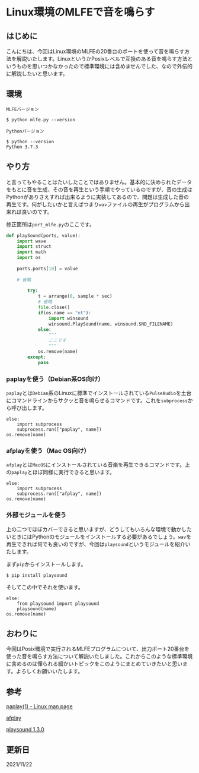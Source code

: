 # Linux環境のMLFEで音を鳴らす

## はじめに
こんにちは、今回はLinux環境のMLFEの20番台のポートを使って音を鳴らす方法を解説いたします。LinuxというかPosixレベルで互換のある音を鳴らす方法というものを思いつかなかったので標準環境には含めませんでした、なので外伝的に解説したいと思います。

## 環境

```
MLFEバージョン

$ python mlfe.py --version

Pythonバージョン

$ python --version
Python 3.7.3

```

## やり方
と言ってもやることはたいしたことではありません。基本的に決められたデータをもとに音を生成、その音を再生という手順でやっているのですが、音の生成はPythonがありさえすれば出来るように実装してあるので、問題は生成した音の再生です。何がしたいかと言えばつまり`wav`ファイルの再生がプログラムから出来れば良いのです。

修正箇所は`port_mlfe.py`のここです。

```Python
def playSound(ports, value):
    import wave
    import struct
    import math
    import os
    
    ports.ports[10] = value
    
    # 省略
        
        try:
            t = arrange(0, sample * sec)
            # 省略
            file.close()
            if(os.name == "nt"):
                import winsound
                winsound.PlaySound(name, winsound.SND_FILENAME)
            else:
                """
                ここです
                """
            os.remove(name)
        except:
            pass
```

### paplayを使う（Debian系OS向け）

`paplay`とは`Debian`系のLinuxに標準でインストールされている`PulseAudio`を土台にコマンドラインからサクッと音を鳴らせるコマンドです。これを`subprocess`から呼び出します。

```
else:
    import subprocess
    subprocess.run(["paplay", name])
os.remove(name)
```

### afplayを使う（Mac OS向け）

`afplay`とは`MacOS`にインストールされている音楽を再生できるコマンドです。上の`paplay`とほぼ同様に実行できると思います。

```
else:
    import subprocess
    subprocess.run(["afplay", name])
os.remove(name)
```

### 外部モジュールを使う

上の二つでほぼカバーできると思いますが、どうしてもいろんな環境で動かしたいときにはPythonのモジュールをインストールする必要があるでしょう。`wav`を再生できれば何でも良いのですが、今回は`playsound`というモジュールを紹介いたします。

まず`pip`からインストールします。
```
$ pip install playsound
```

そしてこの中でそれを使います。

```
else:
    from playsound import playsound
    playsound(name)
os.remove(name)
```

## おわりに
今回はPosix環境で実行されるMLFEプログラムについて、出力ポート20番台を使った音を鳴らす方法について解説いたしました。これからこのような標準環境に含めるのは憚られる細かいトピックをこのようにまとめていきたいと思います。よろしくお願いいたします。

## 参考

[paplay(1) - Linux man page](https://linux.die.net/man/1/paplay)

[afplay](https://ss64.com/osx/afplay.html)

[playsound 1.3.0](https://pypi.org/project/playsound/)

## 更新日
2021/11/22